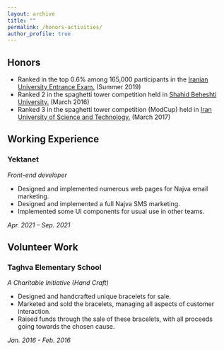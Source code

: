 ```yaml
---
layout: archive
title: ""
permalink: /honors-activities/
author_profile: true
---
```


## Honors
<ul>
<li>Ranked in the top 0.6% among 165,000 participants in the <a href="https://en.wikipedia.org/wiki/Iranian_University_Entrance_Exam">Iranian University Entrance Exam.</a> (Summer 2019)</li>
<li>Ranked 2 in the spaghetti tower competition held in <a href="https://en.sbu.ac.ir/">Shahid Beheshti University.</a> (March 2016)</li>
<li>Ranked 3 in the spaghetti tower competition (ModCup) held in <a href="http://www.iust.ac.ir/en">Iran University of Science and Technology.</a> (March 2017)</li>

</ul>

## Working Experience
### Yektanet

_Front-end developer_

- Designed and implemented numerous web pages for Najva email marketing.
- Designed and implemented a full Najva SMS marketing.
- Implemented some UI components for usual use in other teams.

*Apr. 2021 – Sep. 2021*

## Volunteer Work

### Taghva Elementary School

_A Charitable Initiative (Hand Craft)_

- Designed and handcrafted unique bracelets for sale.
- Marketed and sold the bracelets, managing all aspects of customer interaction.
- Raised funds through the sale of these bracelets, with all proceeds going towards the chosen cause.

*Jan. 2016 - Feb. 2016*
